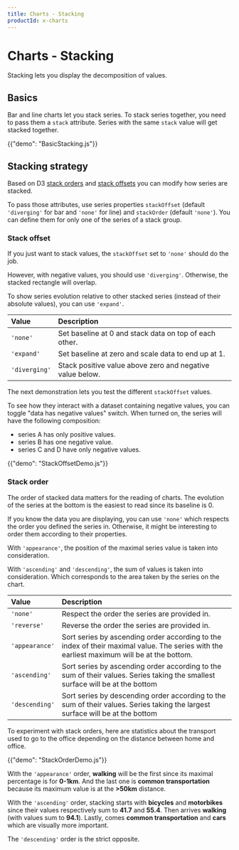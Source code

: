 ```yaml
---
title: Charts - Stacking
productId: x-charts
---
```


# Charts - Stacking

<p class="description">Stacking lets you display the decomposition of values.</p>

## Basics

Bar and line charts let you stack series.
To stack series together, you need to pass them a `stack` attribute.
Series with the same `stack` value will get stacked together.

{{"demo": "BasicStacking.js"}}

## Stacking strategy

Based on D3 [stack orders](https://d3js.org/d3-shape/stack#stack_order) and [stack offsets](https://d3js.org/d3-shape/stack#stack_offset) you can modify how series are stacked.

To pass those attributes, use series properties `stackOffset` (default `'diverging'` for bar and `'none'` for line) and `stackOrder` (default `'none'`).
You can define them for only one of the series of a stack group.

### Stack offset

If you just want to stack values, the `stackOffset` set to `'none'` should do the job.

However, with negative values, you should use `'diverging'`.
Otherwise, the stacked rectangle will overlap.

To show series evolution relative to other stacked series (instead of their absolute values), you can use `'expand'`.

| Value         | Description                                               |
| :------------ | :-------------------------------------------------------- |
| `'none'`      | Set baseline at 0 and stack data on top of each other.    |
| `'expand'`    | Set baseline at zero and scale data to end up at 1.       |
| `'diverging'` | Stack positive value above zero and negative value below. |

The next demonstration lets you test the different `stackOffset` values.

To see how they interact with a dataset containing negative values, you can toggle "data has negative values" switch.
When turned on, the series will have the following composition:

- series A has only positive values.
- series B has one negative value.
- series C and D have only negative values.

{{"demo": "StackOffsetDemo.js"}}

### Stack order

The order of stacked data matters for the reading of charts.
The evolution of the series at the bottom is the easiest to read since its baseline is 0.

If you know the data you are displaying, you can use `'none'` which respects the order you defined the series in.
Otherwise, it might be interesting to order them according to their properties.

With `'appearance'`, the position of the maximal series value is taken into consideration.

With `'ascending'` and `'descending'`, the sum of values is taken into consideration.
Which corresponds to the area taken by the series on the chart.

| Value          | Description                                                                                                                               |
| :------------- | :---------------------------------------------------------------------------------------------------------------------------------------- |
| `'none'`       | Respect the order the series are provided in.                                                                                             |
| `'reverse'`    | Reverse the order the series are provided in.                                                                                             |
| `'appearance'` | Sort series by ascending order according to the index of their maximal value. The series with the earliest maximum will be at the bottom. |
| `'ascending'`  | Sort series by ascending order according to the sum of their values. Series taking the smallest surface will be at the bottom             |
| `'descending'` | Sort series by descending order according to the sum of their values. Series taking the largest surface will be at the bottom             |

To experiment with stack orders, here are statistics about the transport used to go to the office depending on the distance between home and office.

{{"demo": "StackOrderDemo.js"}}

With the `'appearance'` order, **walking** will be the first since its maximal percentage is for **0-1km**. And the last one is **common transportation** because its maximum value is at the **>50km** distance.

With the `'ascending'` order, stacking starts with **bicycles** and **motorbikes** since their values respectively sum to **41.7** and **55.4**.
Then arrives **walking** (with values sum to **94.1**).
Lastly, comes **common transportation** and **cars** which are visually more important.

The `'descending'` order is the strict opposite.
